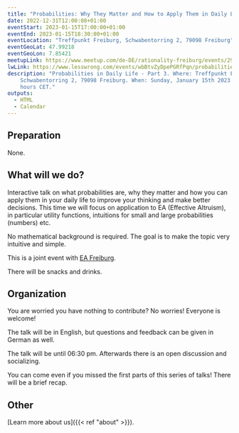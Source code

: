 ```yaml
---
title: "Probabilities: Why They Matter and How to Apply Them in Daily Life - Part 3/3: Application"
date: 2022-12-31T12:00:08+01:00
eventStart: 2023-01-15T17:00:00+01:00
eventEnd: 2023-01-15T18:30:00+01:00
eventLocation: "Treffpunkt Freiburg, Schwabentorring 2, 79098 Freiburg"
eventGeoLat: 47.99218
eventGeoLon: 7.85421
meetupLink: https://www.meetup.com/de-DE/rationality-freiburg/events/290632495/
lwLink: https://www.lesswrong.com/events/wbBtvZyDpePGRfPqn/probabilities-why-they-matter-and-how-to-apply-them-in-daily-2
description: "Probabilities in Daily Life - Part 3. Where: Treffpunkt Freiburg,
    Schwabentorring 2, 79098 Freiburg. When: Sunday, January 15th 2023 at 17:00
    hours CET."
outputs:
  - HTML
  - Calendar
---
```



## Preparation

None.


## What will we do?

Interactive talk on what probabilities are, why they matter and how you can
apply them in your daily life to improve your thinking and make better
decisions. This time we will focus on application to EA (Effective Altruism),
in particular utility functions, intuitions for small and large probabilities
(numbers) etc.

No mathematical background is required. The goal is to make the topic very
intuitive and simple.

This is a joint event with [EA Freiburg](https://ea-freiburg.org/).

There will be snacks and drinks.


## Organization

You are worried you have nothing to contribute? No worries! Everyone is
welcome!

The talk will be in English, but questions and feedback can be given in German
as well.

The talk will be until 06:30 pm. Afterwards there is an open discussion and
socializing.

You can come even if you missed the first parts of this series of talks! There
will be a brief recap.


## Other

[Learn more about us]({{< ref "about" >}}).
